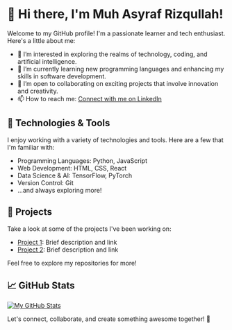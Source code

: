 # 👋 Hi there, I'm Muh Asyraf Rizqullah!

Welcome to my GitHub profile! I'm a passionate learner and tech enthusiast. Here's a little about me:

- 👀 I’m interested in exploring the realms of technology, coding, and artificial intelligence.
- 🌱 I’m currently learning new programming languages and enhancing my skills in software development.
- 💞️ I’m open to collaborating on exciting projects that involve innovation and creativity.
- 📫 How to reach me: [Connect with me on LinkedIn](https://www.linkedin.com/in/asyrafrizqullah01/)

## 🔧 Technologies & Tools

I enjoy working with a variety of technologies and tools. Here are a few that I'm familiar with:

- Programming Languages: Python, JavaScript
- Web Development: HTML, CSS, React
- Data Science & AI: TensorFlow, PyTorch
- Version Control: Git
- ...and always exploring more!

## 🚀 Projects

Take a look at some of the projects I've been working on:

- [Project 1](link-to-project-1): Brief description and link
- [Project 2](link-to-project-2): Brief description and link

Feel free to explore my repositories for more!

## 📈 GitHub Stats

[![My GitHub Stats](https://github-readme-stats.vercel.app/api?username=asyrafrizqullah01&show_icons=true&hide=contribs)](https://github.com/asyrafrizqullah01)

Let's connect, collaborate, and create something awesome together! 🚀
